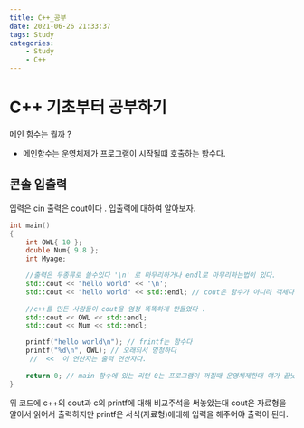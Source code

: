 ```yaml
---
title: C++_공부
date: 2021-06-26 21:33:37
tags: Study
categories:
    - Study
    - C++
---
```

# C++ 기초부터 공부하기
메인 함수는 뭘까 ?
- 메인함수는 운영체제가 프로그램이 시작될떄 호출하는 함수다.

## 콘솔 입출력
입력은 cin 출력은 cout이다 . 입출력에 대하여 알아보자.

```C++
int main()
{
    int OWL{ 10 };
    double Num{ 9.8 };
    int Myage;

    //출력은 두종류로 쓸수있다 '\n' 로 마무리하거나 endl로 마무리하는법이 있다.
    std::cout << "hello world" << '\n'; 
    std::cout << "hello world" << std::endl; // cout은 함수가 아니라 객체다
    
    //c++를 만든 사람들이 cout을 엄청 똑똑하게 만들었다 .
    std::cout << OWL << std::endl; 
    std::cout << Num << std::endl;

    printf("hello world\n"); // frintf는 함수다 
    printf("%d\n", OWL); // 오래되서 멍청하다
     //  <<  이 연산자는 출력 연산자다.
     
    return 0; // main 함수에 있는 리턴 0는 프로그램이 꺼질때 운영체제한대 얘가 끝낫다라는것을 말한다.
}
```
위 코드에 c++의 cout과 c의 printf에 대해 비교주석을 써놓았는대
cout은 자료형을 알아서 읽어서 출력하지만 printf은 서식(자료형)에대해 입력을 해주어야 출력이 된다.



